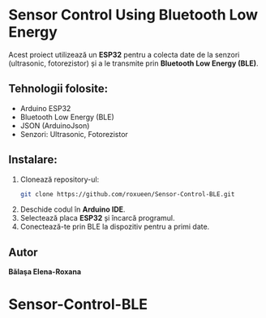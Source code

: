 # Sensor Control Using Bluetooth Low Energy

Acest proiect utilizează un **ESP32** pentru a colecta date de la senzori (ultrasonic, fotorezistor) și a le transmite prin **Bluetooth Low Energy (BLE)**.  

## Tehnologii folosite:
- Arduino ESP32
- Bluetooth Low Energy (BLE)
- JSON (ArduinoJson)
- Senzori: Ultrasonic, Fotorezistor  

## Instalare:
1. Clonează repository-ul:
   ```bash
   git clone https://github.com/roxueen/Sensor-Control-BLE.git
   ```
2. Deschide codul în **Arduino IDE**.
3. Selectează placa **ESP32** și încarcă programul.
4. Conectează-te prin BLE la dispozitiv pentru a primi date.

## Autor
**Bălaşa Elena-Roxana**
# Sensor-Control-BLE
